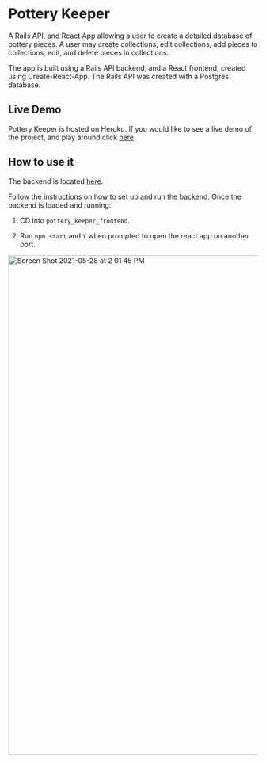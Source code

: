 
# Pottery Keeper
A Rails API, and React App allowing a user to create a detailed database of pottery pieces. A user may create collections, edit collections, add pieces to collections, edit, and delete pieces in collections. 

The app is built using a Rails API backend, and a React frontend, created using Create-React-App. The Rails API was created with a Postgres database.

## Live Demo
Pottery Keeper is hosted on Heroku. If you would like to see a live demo of the project, and play around click [here](https://pottery-keeper-api.herokuapp.com/collections)

## How to use it
The backend is located [here](https://github.com/dani8439/pottery_keeper_backend).

Follow the instructions on how to set up and run the backend. Once the backend is loaded and running:

1. CD into `pottery_keeper_frontend`.

2. Run `npm start` and `Y` when prompted to open the react app on another port. 

<img width="1009" alt="Screen Shot 2021-05-28 at 2 01 45 PM" src="https://user-images.githubusercontent.com/26771302/120026009-7656f080-bfbf-11eb-896d-ffa56dfeac53.png">
